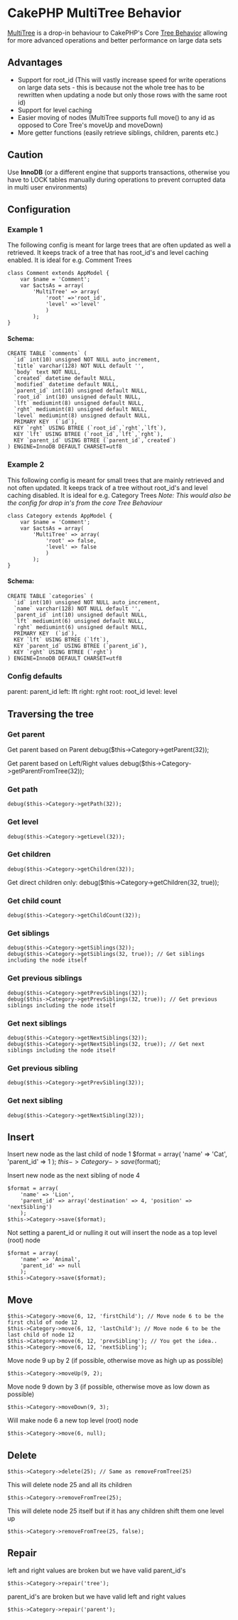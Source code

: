 # CakePHP MultiTree Behavior

[MultiTree][1] is a drop-in behaviour to CakePHP's Core [Tree Behavior][2] allowing for more advanced operations and better performance on large data sets

## Advantages
* Support for root_id (This will vastly increase speed for write operations on large data sets - this is because not the whole tree has to be rewritten when updating a node but only those rows with the same root id)
* Support for level caching
* Easier moving of nodes (MultiTree supports full move() to any id as opposed to Core Tree's moveUp and moveDown)
* More getter functions (easily retrieve siblings, children, parents etc.)

## Caution
Use __InnoDB__ (or a different engine that supports transactions, otherwise you have to LOCK tables manually during operations to prevent corrupted data in multi user environments)

## Configuration
### Example 1
The following config is meant for large trees that are often updated as well a retrieved. It keeps track of a tree that has root_id's and level caching enabled. It is ideal for e.g. Comment Trees

	class Comment extends AppModel {
		var $name = 'Comment';
		var $actsAs = array(
			'MultiTree' => array(
				'root' =>'root_id',
				'level' =>'level'
				)
			);
	}

#### Schema:

	CREATE TABLE `comments` (
	  `id` int(10) unsigned NOT NULL auto_increment,
	  `title` varchar(128) NOT NULL default '',
	  `body` text NOT NULL,
	  `created` datetime default NULL,
	  `modified` datetime default NULL,
	  `parent_id` int(10) unsigned default NULL,
	  `root_id` int(10) unsigned default NULL,
	  `lft` mediumint(8) unsigned default NULL,
	  `rght` mediumint(8) unsigned default NULL,
	  `level` mediumint(8) unsigned default NULL,
	  PRIMARY KEY  (`id`),
	  KEY `rght` USING BTREE (`root_id`,`rght`,`lft`),
	  KEY `lft` USING BTREE (`root_id`,`lft`,`rght`),
	  KEY `parent_id` USING BTREE (`parent_id`,`created`)
	) ENGINE=InnoDB DEFAULT CHARSET=utf8

### Example 2
This following config is meant for small trees that are mainly retrieved and not often updated. It keeps track of a tree without root_id's and level caching disabled. It is ideal for e.g. Category Trees
_Note: This would also be the config for drop in's from the core Tree Behaviour_

	class Category extends AppModel {
		var $name = 'Comment';
		var $actsAs = array(
			'MultiTree' => array(
				'root' => false,
				'level' => false
				)
			);
	}

#### Schema:

	CREATE TABLE `categories` (
	  `id` int(10) unsigned NOT NULL auto_increment,
	  `name` varchar(128) NOT NULL default '',
	  `parent_id` int(10) unsigned default NULL,
	  `lft` mediumint(6) unsigned default NULL,
	  `rght` mediumint(6) unsigned default NULL,
	  PRIMARY KEY  (`id`),
	  KEY `lft` USING BTREE (`lft`),
	  KEY `parent_id` USING BTREE (`parent_id`),
	  KEY `rght` USING BTREE (`rght`)
	) ENGINE=InnoDB DEFAULT CHARSET=utf8


### Config defaults
parent: parent_id
left: lft
right: rght
root: root_id
level: level


## Traversing the tree
### Get parent
Get parent based on Parent
	debug($this->Category->getParent(32));

Get parent based on Left/Right values
	debug($this->Category->getParentFromTree(32));

### Get path
	debug($this->Category->getPath(32));

### Get level
	debug($this->Category->getLevel(32));

### Get children
	debug($this->Category->getChildren(32));

Get direct children only:
	debug($this->Category->getChildren(32, true));

### Get child count
	debug($this->Category->getChildCount(32));

### Get siblings
	debug($this->Category->getSiblings(32));
	debug($this->Category->getSiblings(32, true)); // Get siblings including the node itself

### Get previous siblings
	debug($this->Category->getPrevSiblings(32));
	debug($this->Category->getPrevSiblings(32, true)); // Get previous siblings including the node itself

### Get next siblings
	debug($this->Category->getNextSiblings(32));
	debug($this->Category->getNextSiblings(32, true)); // Get next siblings including the node itself

### Get previous sibling
	debug($this->Category->getPrevSibling(32));

### Get next sibling
	debug($this->Category->getNextSibling(32));

## Insert

Insert new node as the last child of node 1
	$format = array(
		'name' => 'Cat',
		'parent_id' => 1
		);
	$this->Category->save($format);

Insert new node as the next sibling of node 4

	$format = array(
		'name' => 'Lion',
		'parent_id' => array('destination' => 4, 'position' => 'nextSibling')
		);
	$this->Category->save($format);

Not setting a parent_id or nulling it out will insert the node as a top level (root) node

	$format = array(
		'name' => 'Animal',
		'parent_id' => null
		);
	$this->Category->save($format);


## Move

	$this->Category->move(6, 12, 'firstChild'); // Move node 6 to be the first child of node 12
	$this->Category->move(6, 12, 'lastChild'); // Move node 6 to be the last child of node 12
	$this->Category->move(6, 12, 'prevSibling'); // You get the idea..
	$this->Category->move(6, 12, 'nextSibling');

Move node 9 up by 2 (if possible, otherwise move as high up as possible)

	$this->Category->moveUp(9, 2);

Move node 9 down by 3 (if possible, otherwise move as low down as possible)

	$this->Category->moveDown(9, 3);

Will make node 6 a new top level (root) node

	$this->Category->move(6, null);

## Delete
	$this->Category->delete(25); // Same as removeFromTree(25)

This will delete node 25 and all its children

	$this->Category->removeFromTree(25);

This will delete node 25 itself but if it has any children shift them one level up

	$this->Category->removeFromTree(25, false);

## Repair
left and right values are broken but we have valid parent_id's

	$this->Category->repair('tree');

parent_id's are broken but we have valid left and right values

	$this->Category->repair('parent');

[1]: http://bakery.cakephp.org/articles/view/multitree-behavior
[2]: http://book.cakephp.org/view/228/Basic-Usage